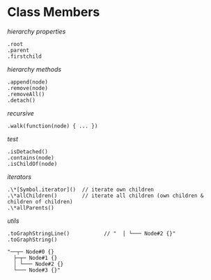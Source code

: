 # Class Members

*hierarchy properties*
```
.root
.parent
.firstchild
```

*hierarchy methods*
```
.append(node)
.remove(node)
.removeAll()
.detach()
```

*recursive*
```
.walk(function(node) { ... })
```

*test*
```
.isDetached()
.contains(node)
.isChildOf(node)
```

*iterators*
```
.\*[Symbol.iterator]()  // iterate own children
.\*allChildren()        // iterate all children (own children & children of children)
.\*allParents()
```

*utils*
```
.toGraphStringLine()           // "  │ └─── Node#2 {}"   
.toGraphString()
```

```
"──┬─ Node#0 {}
  ├─┬─ Node#1 {}
  │ └─── Node#2 {}
  └─── Node#3 {}"
``` 
